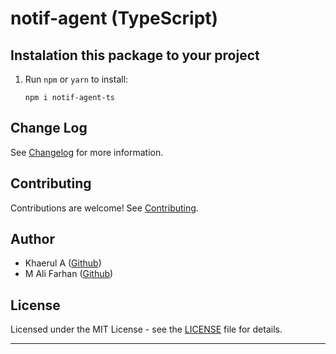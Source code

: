 # notif-agent (TypeScript)

## Instalation this package to your project


1. Run `npm` or `yarn` to install:
    ```
    npm i notif-agent-ts
    ```

## Change Log

See [Changelog](CHANGELOG.md) for more information.

## Contributing

Contributions are welcome! See [Contributing](CONTRIBUTING.md).

## Author

- Khaerul A ([Github](https://github.com/kadzany))
- M Ali Farhan ([Github](https://github.com/Alfahan))

## License

Licensed under the MIT License - see the [LICENSE](LICENSE) file for details.

---